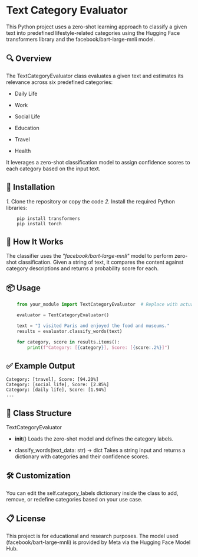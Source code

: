 # Text Category Evaluator

This Python project uses a zero-shot learning approach to classify a given text into predefined lifestyle-related categories using the Hugging Face transformers library and the facebook/bart-large-mnli model.

## 🔍 Overview

The TextCategoryEvaluator class evaluates a given text and estimates its relevance across six predefined categories:

- Daily Life

- Work

- Social Life

- Education

- Travel

- Health

It leverages a zero-shot classification model to assign confidence scores to each category based on the input text.

## 🚀 Installation

_1._ Clone the repository or copy the code
_2._ Install the required Python libraries:

```text
    pip install transformers
    pip install torch
```

## 🧠 How It Works

The classifier uses the _"facebook/bart-large-mnli"_ model to perform zero-shot
classification. Given a string of text, it compares the content against
category descriptions and returns a probability score for each.

## 📦 Usage

```py
    from your_module import TextCategoryEvaluator  # Replace with actual filename if saved

    evaluator = TextCategoryEvaluator()

    text = "I visited Paris and enjoyed the food and museums."
    results = evaluator.classify_words(text)

    for category, score in results.items():
        print(f"Category: [{category}], Score: [{score:.2%}]")

```

## ✅ Example Output

```text
Category: [travel], Score: [94.20%]
Category: [social life], Score: [2.85%]
Category: [daily life], Score: [1.94%]
...

```

## 📁 Class Structure

TextCategoryEvaluator

- **init**()
  Loads the zero-shot model and defines the category labels.

- classify_words(text_data: str) -> dict
  Takes a string input and returns a dictionary with categories and their confidence scores.

## 🛠️ Customization

You can edit the self.category_labels dictionary inside the class to add, remove, or redefine categories based on your use case.

## 📋 License

This project is for educational and research purposes. The model used
(facebook/bart-large-mnli) is provided by Meta via the Hugging Face Model Hub.
